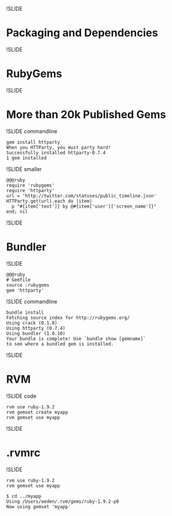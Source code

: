 !SLIDE

# Packaging and Dependencies #

!SLIDE

# RubyGems #

!SLIDE

# More than 20k Published Gems #

!SLIDE commandline

    gem install httparty
    When you HTTParty, you must party hard!
    Successfully installed httparty-0.7.4
    1 gem installed
    

!SLIDE smaller

    @@@ruby
    require 'rubygems'
    require 'httparty'
    url = 'http://twitter.com/statuses/public_timeline.json'
    HTTParty.get(url).each do |item|
      p "#{item['text']} by @#{item['user']['screen_name']}" 
    end; nil

!SLIDE

# Bundler #

!SLIDE

    @@@ruby
    # Gemfile
    source :rubygems
    gem 'httparty'

!SLIDE commandline 

    bundle install
    Fetching source index for http://rubygems.org/
    Using crack (0.1.8) 
    Using httparty (0.7.4) 
    Using bundler (1.0.10) 
    Your bundle is complete! Use `bundle show [gemname]` 
    to see where a bundled gem is installed.

!SLIDE

# RVM #

!SLIDE code

    rvm use ruby-1.9.2
    rvm gemset create myapp
    rvm gemset use myapp

!SLIDE

# .rvmrc #

!SLIDE
    
    rvm use ruby-1.9.2
    rvm gemset use myapp

    $ cd ../myapp
    Using /Users/aeden/.rvm/gems/ruby-1.9.2-p0
    Now using gemset 'myapp'    
